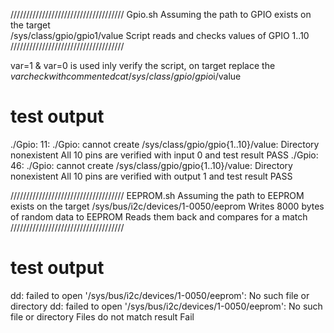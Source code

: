////////////////////////////////////
	 Gpio.sh
 Assuming the path to GPIO exists on the target   
 /sys/class/gpio/gpio1/value
 Script reads and checks values of GPIO 1..10
////////////////////////////////////

var=1 & var=0 is used inly verify the script, on target replace the $var check
with commented cat /sys/class/gpio/gpio$i/value

test output
===========

./Gpio: 11: ./Gpio: cannot create /sys/class/gpio/gpio{1..10}/value: Directory nonexistent
All 10 pins are verified with input 0 and test result PASS
./Gpio: 46: ./Gpio: cannot create /sys/class/gpio/gpio{1..10}/value: Directory nonexistent
All 10 pins are verified with output 1 and test result PASS


////////////////////////////////////
	 EEPROM.sh
 Assuming the path to EEPROM exists on the target
 /sys/bus/i2c/devices/1-0050/eeprom
 Writes 8000 bytes of random data to EEPROM
 Reads them back and compares for a match
////////////////////////////////////

test output
===========

dd: failed to open '/sys/bus/i2c/devices/1-0050/eeprom': No such file or directory
dd: failed to open '/sys/bus/i2c/devices/1-0050/eeprom': No such file or directory
Files do not match result Fail
